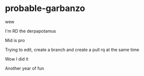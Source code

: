 # probable-garbanzo
wew

I'm RD the derpapotamus

Mid is pro

Trying to edit, create a branch and create a pull rq at the same time

Wow I did it

Another year of fun

